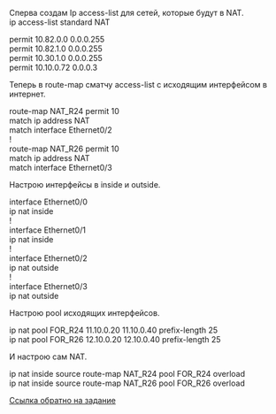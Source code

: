 
Сперва создам Ip access-list для сетей, которые будут в NAT.   
ip access-list standard NAT   
   
 permit 10.82.0.0 0.0.0.255   
 permit 10.82.1.0 0.0.0.255   
 permit 10.30.1.0 0.0.0.255   
 permit 10.10.0.72 0.0.0.3   
   
Теперь в route-map сматчу access-list с исходящим интерфейсом в    интернет.    
   
route-map NAT_R24 permit 10   
 match ip address NAT   
 match interface Ethernet0/2   
!   
route-map NAT_R26 permit 10   
 match ip address NAT   
 match interface Ethernet0/3   
   
Настрою интерфейсы в inside и outside.   
   
interface Ethernet0/0   
ip nat inside   
!   
interface Ethernet0/1   
 ip nat inside   
!   
interface Ethernet0/2   
ip nat outside   
!   
interface Ethernet0/3   
ip nat outside   
   
Настрою pool исходящих интерфейсов.   
   
ip nat pool FOR_R24 11.10.0.20 11.10.0.40 prefix-length 25   
ip nat pool FOR_R26 12.10.0.20 12.10.0.40 prefix-length 25   
   
И настрою сам NAT.   
   
ip nat inside source route-map NAT_R24 pool FOR_R24 overload   
ip nat inside source route-map NAT_R26 pool FOR_R26 overload   


[Ссылка обратно на задание](/labs/lab11/NAT_r18/README.md)   